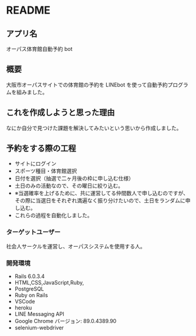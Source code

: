 # README

## アプリ名

オーパス体育館自動予約 bot

## 概要

大阪市オーパスサイトでの体育館の予約を LINEbot を使って自動予約プログラムを組みました。

## これを作成しようと思った理由

なにか自分で見つけた課題を解決してみたいという思いから作成しました。

## 予約をする際の工程

- サイトにログイン
- スポーツ種目・体育館選択
- 日付を選択（抽選で二ヶ月後の枠に申し込む仕様）
- 土日のみの活動なので、その曜日に絞り込む。
- ※当選確率を上げるために、共に運営してる仲間数人で申し込むのですが、その際に当選日をそれぞれ満遍なく振り分けたいので、土日をランダムに申し込む。
- これらの過程を自動化しました。

### ターゲットユーザー

社会人サークルを運営し、オーパスシステムを使用する人。

### 開発環境

- Rails 6.0.3.4
- HTML,CSS,JavaScript,Ruby,
- PostgreSQL
- Ruby on Rails
- VSCode
- heroku
- LINE Messaging API
- Google Chrome バージョン: 89.0.4389.90
- selenium-webdriver
